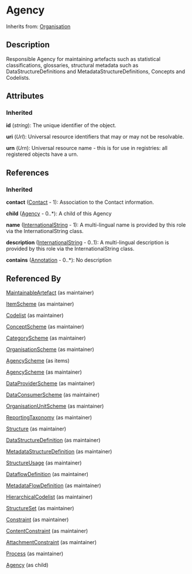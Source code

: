 
# Agency

Inherits from: [Organisation](Organisation.md)



## Description

Responsible Agency for maintaining artefacts such as statistical classifications, glossaries, structural metadata such as DataStructureDefinitions and MetadataStructureDefinitions, Concepts and Codelists.


## Attributes

### Inherited

**id** (*string*): The unique identifier of the object.

**uri** (*Url*): Universal resource identifiers that may or may not be resolvable.

**urn** (*Urn*): Universal resource name - this is for use in registries: all registered objects have a urn.



## References

### Inherited

**contact** ([Contact](Contact.md) - 1): Association to the Contact information.

**child** ([Agency](Agency.md) - 0..*): A child of this Agency

**name** ([InternationalString](InternationalString.md) - 1): A multi-lingual name is provided by this role via the InternationalString class.

**description** ([InternationalString](InternationalString.md) - 0..1): A multi-lingual description is provided by this role via the InternationalString class.

**contains** ([Annotation](Annotation.md) - 0..*): No description



## Referenced By

[MaintainableArtefact](MaintainableArtefact.md) (as maintainer)

[ItemScheme](ItemScheme.md) (as maintainer)

[Codelist](../Codelist/Codelist.md) (as maintainer)

[ConceptScheme](../ConceptScheme/ConceptScheme.md) (as maintainer)

[CategoryScheme](../CategoryScheme/CategoryScheme.md) (as maintainer)

[OrganisationScheme](OrganisationScheme.md) (as maintainer)

[AgencyScheme](AgencyScheme.md) (as items)

[AgencyScheme](AgencyScheme.md) (as maintainer)

[DataProviderScheme](DataProviderScheme.md) (as maintainer)

[DataConsumerScheme](DataConsumerScheme.md) (as maintainer)

[OrganisationUnitScheme](OrganisationUnitScheme.md) (as maintainer)

[ReportingTaxonomy](../CategoryScheme/ReportingTaxonomy.md) (as maintainer)

[Structure](Structure.md) (as maintainer)

[DataStructureDefinition](../DataStructure/DataStructureDefinition.md) (as maintainer)

[MetadataStructureDefinition](../MetadataStructure/MetadataStructureDefinition.md) (as maintainer)

[StructureUsage](StructureUsage.md) (as maintainer)

[DataflowDefinition](../DataStructure/DataflowDefinition.md) (as maintainer)

[MetadataFlowDefinition](../MetadataStructure/MetadataFlowDefinition.md) (as maintainer)

[HierarchicalCodelist](../Codelist/HierarchicalCodelist.md) (as maintainer)

[StructureSet](../Mapping/StructureSet.md) (as maintainer)

[Constraint](../Registry/Constraint.md) (as maintainer)

[ContentConstraint](../Registry/ContentConstraint.md) (as maintainer)

[AttachmentConstraint](../Registry/AttachmentConstraint.md) (as maintainer)

[Process](../Process/Process.md) (as maintainer)

[Agency](Agency.md) (as child)


